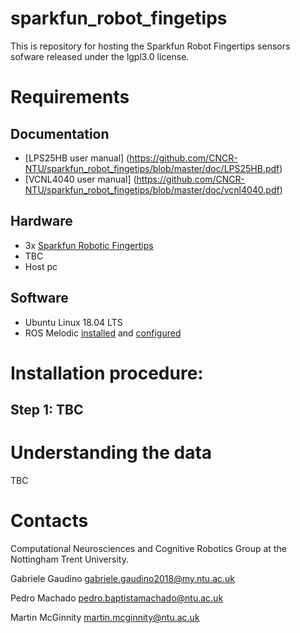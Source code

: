 # sparkfun_robot_fingetips

This is repository for hosting the Sparkfun Robot Fingertips sensors sofware released under the lgpl3.0 license.

# Requirements

## Documentation
* [LPS25HB user manual] (https://github.com/CNCR-NTU/sparkfun_robot_fingetips/blob/master/doc/LPS25HB.pdf)
* [VCNL4040 user manual] (https://github.com/CNCR-NTU/sparkfun_robot_fingetips/blob/master/doc/vcnl4040.pdf)

## Hardware
* 3x [Sparkfun Robotic Fingertips](https://www.sparkfun.com/products/14687)
* TBC
* Host pc

## Software
* Ubuntu Linux 18.04 LTS
* ROS Melodic [installed](http://wiki.ros.org/melodic/Installation/Ubuntu) and [configured](http://wiki.ros.org/ROS/Tutorials/InstallingandConfiguringROSEnvironment)

# Installation procedure:
## Step 1: TBC


# Understanding the data
TBC
# Contacts
Computational Neurosciences and Cognitive Robotics Group at the Nottingham Trent University.

Gabriele Gaudino <gabriele.gaudino2018@my.ntu.ac.uk>

Pedro Machado <pedro.baptistamachado@ntu.ac.uk>

Martin McGinnity <martin.mcginnity@ntu.ac.uk>
